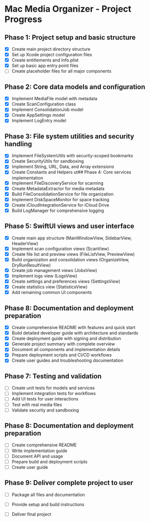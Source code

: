 # Mac Media Organizer - Project Progress

## Phase 1: Project setup and basic structure
- [x] Create main project directory structure
- [x] Set up Xcode project configuration files
- [x] Create entitlements and Info.plist
- [x] Set up basic app entry point files
- [ ] Create placeholder files for all major components

## Phase 2: Core data models and configuration
- [x] Implement MediaFile model with metadata
- [x] Create ScanConfiguration class
- [x] Implement ConsolidationJob model
- [x] Create AppSettings model
- [x] Implement LogEntry model

## Phase 3: File system utilities and security handling
- [x] Implement FileSystemUtils with security-scoped bookmarks
- [x] Create SecurityUtils for sandboxing
- [x] Implement String, URL, Data, and Array extensions
- [x] Create Constants and Helpers ut## Phase 4: Core services implementation
- [x] Implement FileDiscoveryService for scanning
- [x] Create MetadataExtractor for media metadata
- [x] Build FileConsolidationService for file organization
- [x] Implement DiskSpaceMonitor for space tracking
- [x] Create iCloudIntegrationService for iCloud Drive
- [x] Build LogManager for comprehensive logging
## Phase 5: SwiftUI views and user interface
- [x] Create main app structure (MainWindowView, SidebarView, HeaderView)
- [x] Implement scan configuration views (ScanView)
- [x] Create file list and preview views (FileListView, PreviewView)
- [x] Build organization and consolidation views (OrganizeView, DryRunResultView)
- [x] Create job management views (JobsView)
- [x] Implement logs view (LogsView)
- [x] Create settings and preferences views (SettingsView)
- [x] Create statistics view (StatisticsView)
- [x] Add remaining common UI components
## Phase 8: Documentation and deployment preparation
- [x] Create comprehensive README with features and quick start
- [x] Build detailed developer guide with architecture and standards
- [x] Create deployment guide with signing and distribution
- [x] Generate project summary with complete overview
- [x] Document all components and implementation details
- [x] Prepare deployment scripts and CI/CD workflows
- [x] Create user guides and troubleshooting documentation

## Phase 7: Testing and validation
- [ ] Create unit tests for models and services
- [ ] Implement integration tests for workflows
- [ ] Add UI tests for user interactions
- [ ] Test with real media files
- [ ] Validate security and sandboxing

## Phase 8: Documentation and deployment preparation
- [ ] Create comprehensive README
- [ ] Write implementation guide
- [ ] Document API and usage
- [ ] Prepare build and deployment scripts
- [ ] Create user guide

## Phase 9: Deliver complete project to user
- [ ] Package all files and documentation
- [ ] Provide setup and build instructions
- [ ] Deliver final project

